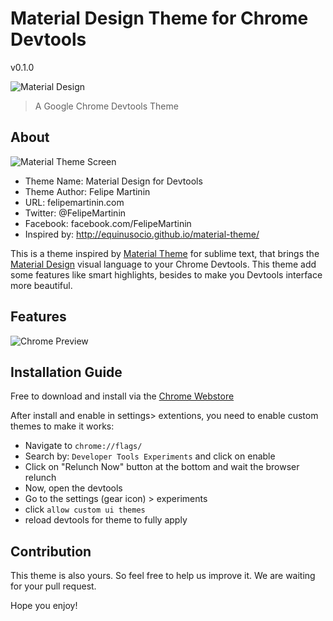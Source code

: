 # Material Design Theme for Chrome Devtools
v0.1.0

![Material Design](https://raw.githubusercontent.com/FelipeMartinin/material-design-devtools/material-design-for-devtools/master/images/marquee.png)

> A Google Chrome Devtools Theme



## About

![Material Theme Screen](https://raw.githubusercontent.com/FelipeMartinin/material-design-devtools/material-design-for-devtools/master/images/preview1.png)


* Theme Name: Material Design for Devtools
* Theme Author: Felipe Martinin
* URL: felipemartinin.com
* Twitter: @FelipeMartinin
* Facebook: facebook.com/FelipeMartinin
* Inspired by: http://equinusocio.github.io/material-theme/



This is a theme inspired by [Material Theme](https://github.com/equinusocio/material-theme) for sublime text, that brings the [Material Design](https://design.google.com/) visual language to your Chrome Devtools. This theme add some features like smart highlights, besides to make you Devtools interface more beautiful.



## Features
![Chrome Preview](https://raw.githubusercontent.com/FelipeMartinin/material-design-devtools/material-design-for-devtools/master/images/preview2.png)


## Installation Guide


Free to download and install via the [Chrome Webstore](https://chrome.google.com/webstore/detail/bhhaihcbledolbbigofbpegdbomoimfa/publish-accepted?hl=pt-BR)

After install and enable in settings> extentions,  you need to enable custom themes to make it works:
- Navigate to `chrome://flags/`
- Search by: `Developer Tools Experiments` and click on enable
- Click on "Relunch Now" button at the bottom  and wait the browser relunch
- Now, open the devtools
- Go to the settings (gear icon) > experiments
- click `allow custom ui themes`
- reload devtools for theme to fully apply


## Contribution


This theme is also yours. So feel free to help us improve it. We are waiting for your pull request.


Hope you enjoy!